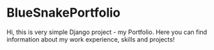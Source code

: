 # BlueSnakePortfolio
Hi, this is very simple Django project - my Portfolio. 
Here you can find information about my work experience, skills and projects!
